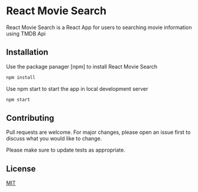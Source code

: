 # React Movie Search

React Movie Search is a React App for users to searching movie information using TMDB Api

## Installation

Use the package panager [npm] to install React Movie Search

```bash
npm install
```

Use npm start to start the app in local development server

```bash
npm start
```

## Contributing
Pull requests are welcome. For major changes, please open an issue first to discuss what you would like to change.

Please make sure to update tests as appropriate.

## License
[MIT](https://choosealicense.com/licenses/mit/)

